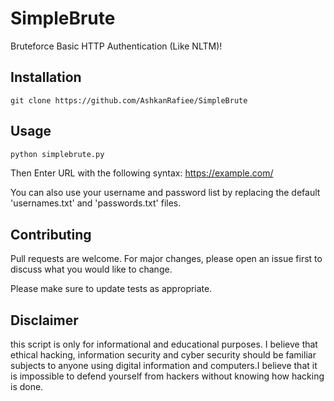 # SimpleBrute
Bruteforce Basic HTTP Authentication (Like NLTM)!
## Installation 
```git clone https://github.com/AshkanRafiee/SimpleBrute```
## Usage
```bash
python simplebrute.py
```
Then Enter URL with the following syntax: https://example.com/

You can also use your username and password list by replacing the default 'usernames.txt' and 'passwords.txt' files.
## Contributing
Pull requests are welcome. For major changes, please open an issue first to discuss what you would like to change.

Please make sure to update tests as appropriate.

## Disclaimer
this script is only for informational and educational purposes. I believe that ethical hacking, information security and cyber security should be familiar subjects to anyone using digital information and computers.I believe that it is impossible to defend yourself from hackers without knowing how hacking is done. 
